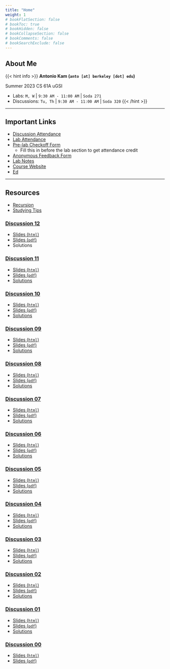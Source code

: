 ```yaml
---
title: "Home"
weight: 1
# bookFlatSection: false
# bookToc: true
# bookHidden: false
# bookCollapseSection: false
# bookComments: false
# bookSearchExclude: false
---
```


## About Me

{{< hint info >}}
**Antonio Kam (`anto [at] berkeley [dot] edu`)**

Summer 2023 CS 61A uGSI

- Labs: `M, W` | `9:30 AM - 11:00 AM` | `Soda 271`
- Discussions: `Tu, Th` | `9:30 AM - 11:00 AM` | `Soda 320`
{{< /hint >}}

---

## Important Links

- [Discussion Attendance](https://links.rouxl.es/disc)
- [Lab Attendance](https://links.rouxl.es/lab)
- [Pre-lab Checkoff Form](https://links.rouxl.es/finished)
  - Fill this in before the lab section to get attendance credit
- [Anonymous Feedback Form](https://links.rouxl.es/feedback)
- [Lab Notes](https://drive.google.com/drive/folders/1__2STbNgL21xgViz9Hspxj9TLcO6guiK)
- [Course Website](https://cs61a.org)
- [Ed](https://edstem.org/us/courses/40197/discussion/)

---

## Resources

- [Recursion](/docs/resources/su22/recursion)
- [Studying Tips](/docs/resources/su22/studying)

### [Discussion 12](https://cs61a.org/disc/disc12/)

- [Slides (`html`)](https://slides.rouxl.es/su23/disc12)
- [Slides (`pdf`)](https://slides.rouxl.es/docs/su23/disc12.pdf)
- Solutions

### [Discussion 11](https://cs61a.org/disc/disc11/)

- [Slides (`html`)](https://slides.rouxl.es/su23/disc11)
- [Slides (`pdf`)](https://slides.rouxl.es/docs/su23/disc11.pdf)
- [Solutions](https://cs61a.org/disc/sol-disc11/)

### [Discussion 10](https://cs61a.org/disc/disc10/)

- [Slides (`html`)](https://slides.rouxl.es/su23/disc10)
- [Slides (`pdf`)](https://slides.rouxl.es/docs/su23/disc10.pdf)
- [Solutions](https://cs61a.org/disc/sol-disc10/)

### [Discussion 09](https://cs61a.org/disc/disc09/)

- [Slides (`html`)](https://slides.rouxl.es/su23/disc09)
- [Slides (`pdf`)](https://slides.rouxl.es/docs/su23/disc09.pdf)
- [Solutions](https://cs61a.org/disc/sol-disc09/)

### [Discussion 08](https://cs61a.org/disc/disc08/)

- [Slides (`html`)](https://slides.rouxl.es/su23/disc08)
- [Slides (`pdf`)](https://slides.rouxl.es/docs/su23/disc08.pdf)
- [Solutions](https://cs61a.org/disc/sol-disc08/)

### [Discussion 07](https://cs61a.org/disc/disc07/)

- [Slides (`html`)](https://slides.rouxl.es/su23/disc07)
- [Slides (`pdf`)](https://slides.rouxl.es/docs/su23/disc07.pdf)
- [Solutions](https://cs61a.org/disc/sol-disc07/)

### [Discussion 06](https://cs61a.org/disc/disc06/)

- [Slides (`html`)](https://slides.rouxl.es/su23/disc06)
- [Slides (`pdf`)](https://slides.rouxl.es/docs/su23/disc06.pdf)
- [Solutions](https://cs61a.org/disc/sol-disc06/)

### [Discussion 05](https://cs61a.org/disc/disc05/)

- [Slides (`html`)](https://slides.rouxl.es/su23/disc05)
- [Slides (`pdf`)](https://slides.rouxl.es/docs/su23/disc05.pdf)
- [Solutions](https://cs61a.org/disc/sol-disc05/)

### [Discussion 04](https://cs61a.org/disc/disc04/)

- [Slides (`html`)](https://slides.rouxl.es/su23/disc04)
- [Slides (`pdf`)](https://slides.rouxl.es/docs/su23/disc04.pdf)
- [Solutions](https://cs61a.org/disc/sol-disc04/)

### [Discussion 03](https://cs61a.org/disc/disc03/)

- [Slides (`html`)](https://slides.rouxl.es/su23/disc03)
- [Slides (`pdf`)](https://slides.rouxl.es/docs/su23/disc03.pdf)
- [Solutions](https://cs61a.org/disc/sol-disc03/)

### [Discussion 02](https://cs61a.org/disc/disc02/)

- [Slides (`html`)](https://slides.rouxl.es/su23/disc02)
- [Slides (`pdf`)](https://slides.rouxl.es/docs/su23/disc02.pdf)
- [Solutions](https://cs61a.org/disc/sol-disc02/)

### [Discussion 01](https://cs61a.org/disc/disc01/)

- [Slides (`html`)](https://slides.rouxl.es/su23/disc01)
- [Slides (`pdf`)](https://slides.rouxl.es/docs/su23/disc01.pdf)
- [Solutions](https://cs61a.org/disc/sol-disc01/)

### [Discussion 00](https://cs61a.org/disc/disc00/)

- [Slides (`html`)](https://slides.rouxl.es/su23/disc00)
- [Slides (`pdf`)](https://slides.rouxl.es/docs/su23/disc00.pdf)
